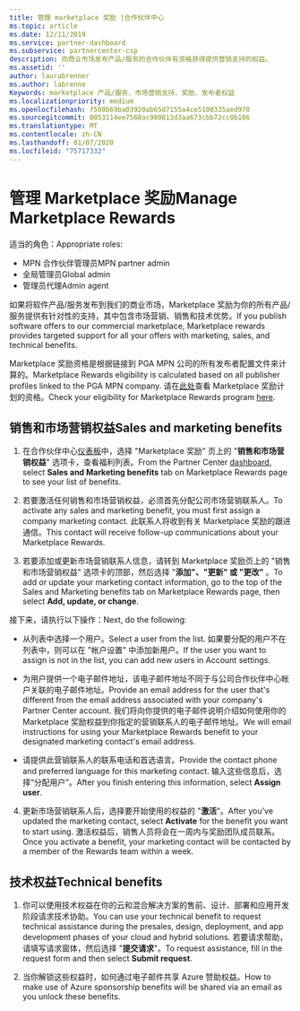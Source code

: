 ```yaml
---
title: 管理 marketplace 奖励 |合作伙伴中心
ms.topic: article
ms.date: 12/11/2019
ms.service: partner-dashboard
ms.subservice: partnercenter-csp
description: 向商业市场发布产品/服务的合作伙伴有资格获得提供营销支持的权益。
ms.assetid: ''
author: laurabrenner
ms.author: labrenne
Keywords: marketplace 产品/服务、市场营销支持、奖励、发布者权益
ms.localizationpriority: medium
ms.openlocfilehash: f508b69ba03920ab65d7155a4ce5100335aed970
ms.sourcegitcommit: 0053114ee7568ac980813d3aa673cbb72cc0b186
ms.translationtype: MT
ms.contentlocale: zh-CN
ms.lasthandoff: 01/07/2020
ms.locfileid: "75717332"
---
```

# <a name="manage-marketplace-rewards"></a><span data-ttu-id="63a70-104">管理 Marketplace 奖励</span><span class="sxs-lookup"><span data-stu-id="63a70-104">Manage Marketplace Rewards</span></span>

<span data-ttu-id="63a70-105">适当的角色：</span><span class="sxs-lookup"><span data-stu-id="63a70-105">Appropriate roles:</span></span>

- <span data-ttu-id="63a70-106">MPN 合作伙伴管理员</span><span class="sxs-lookup"><span data-stu-id="63a70-106">MPN partner admin</span></span>
- <span data-ttu-id="63a70-107">全局管理员</span><span class="sxs-lookup"><span data-stu-id="63a70-107">Global admin</span></span>
- <span data-ttu-id="63a70-108">管理员代理</span><span class="sxs-lookup"><span data-stu-id="63a70-108">Admin agent</span></span>

<span data-ttu-id="63a70-109">如果将软件产品/服务发布到我们的商业市场，Marketplace 奖励为你的所有产品/服务提供有针对性的支持，其中包含市场营销、销售和技术优势。</span><span class="sxs-lookup"><span data-stu-id="63a70-109">If you  publish software offers to our commercial marketplace, Marketplace rewards provides targeted support for all your offers with marketing, sales, and technical benefits.</span></span> 

<span data-ttu-id="63a70-110">Marketplace 奖励资格是根据链接到 PGA MPN 公司的所有发布者配置文件来计算的。</span><span class="sxs-lookup"><span data-stu-id="63a70-110">Marketplace Rewards eligibility is calculated based on all publisher profiles linked to the PGA MPN company.</span></span> <span data-ttu-id="63a70-111">请在[此处](https://partner.microsoft.com/dashboard/mpn/program/commercialmarketplace)查看 Marketplace 奖励计划的资格。</span><span class="sxs-lookup"><span data-stu-id="63a70-111">Check your eligibility for Marketplace Rewards program [here](https://partner.microsoft.com/dashboard/mpn/program/commercialmarketplace).</span></span> 


## <a name="sales-and-marketing-benefits"></a><span data-ttu-id="63a70-112">销售和市场营销权益</span><span class="sxs-lookup"><span data-stu-id="63a70-112">Sales and marketing benefits</span></span>

1. <span data-ttu-id="63a70-113">在合作伙伴中心[仪表板](https://partner.microsoft.com/dashboard)中，选择 "Marketplace 奖励" 页上的 "**销售和市场营销权益**" 选项卡，查看福利列表。</span><span class="sxs-lookup"><span data-stu-id="63a70-113">From the Partner Center [dashboard](https://partner.microsoft.com/dashboard), select **Sales and Marketing benefits** tab on Marketplace Rewards page to see your list of benefits.</span></span> 

2. <span data-ttu-id="63a70-114">若要激活任何销售和市场营销权益，必须首先分配公司市场营销联系人。</span><span class="sxs-lookup"><span data-stu-id="63a70-114">To activate any sales and marketing benefit, you must first assign a company marketing contact.</span></span> <span data-ttu-id="63a70-115">此联系人将收到有关 Marketplace 奖励的跟进通信。</span><span class="sxs-lookup"><span data-stu-id="63a70-115">This contact will receive follow-up communications about your Marketplace Rewards.</span></span>

3. <span data-ttu-id="63a70-116">若要添加或更新市场营销联系人信息，请转到 Marketplace 奖励页上的 "销售和市场营销权益" 选项卡的顶部，然后选择 "**添加"、"更新" 或 "更改"** 。</span><span class="sxs-lookup"><span data-stu-id="63a70-116">To add or update your marketing contact information, go to the top of the Sales and Marketing benefits tab on Marketplace Rewards page, then select **Add, update, or change**.</span></span> 

<span data-ttu-id="63a70-117">接下来，请执行以下操作：</span><span class="sxs-lookup"><span data-stu-id="63a70-117">Next, do the following:</span></span>

  - <span data-ttu-id="63a70-118">从列表中选择一个用户。</span><span class="sxs-lookup"><span data-stu-id="63a70-118">Select a user from the list.</span></span> <span data-ttu-id="63a70-119">如果要分配的用户不在列表中，则可以在 "帐户设置" 中添加新用户。</span><span class="sxs-lookup"><span data-stu-id="63a70-119">If the user you want to assign is not in the list, you can add new users in Account settings.</span></span>

  - <span data-ttu-id="63a70-120">为用户提供一个电子邮件地址，该电子邮件地址不同于与公司合作伙伴中心帐户关联的电子邮件地址。</span><span class="sxs-lookup"><span data-stu-id="63a70-120">Provide an email address for the user that's different from the email address associated with your company's Partner Center account.</span></span> <span data-ttu-id="63a70-121">我们将向你提供的电子邮件说明介绍如何使用你的 Marketplace 奖励权益到你指定的营销联系人的电子邮件地址。</span><span class="sxs-lookup"><span data-stu-id="63a70-121">We will email instructions for using your Marketplace Rewards benefit to your designated marketing contact's email address.</span></span>

  - <span data-ttu-id="63a70-122">请提供此营销联系人的联系电话和首选语言。</span><span class="sxs-lookup"><span data-stu-id="63a70-122">Provide the contact phone and preferred language for this marketing contact.</span></span> <span data-ttu-id="63a70-123">输入这些信息后，选择“分配用户”。</span><span class="sxs-lookup"><span data-stu-id="63a70-123">After you finish entering this information, select **Assign user**.</span></span>

4. <span data-ttu-id="63a70-124">更新市场营销联系人后，选择要开始使用的权益的 "**激活**"。</span><span class="sxs-lookup"><span data-stu-id="63a70-124">After you’ve updated the marketing contact, select **Activate** for the benefit you want to start using.</span></span> <span data-ttu-id="63a70-125">激活权益后，销售人员将会在一周内与奖励团队成员联系。</span><span class="sxs-lookup"><span data-stu-id="63a70-125">Once you activate a benefit, your marketing contact will be contacted by a member of the Rewards team within a week.</span></span>

## <a name="technical-benefits"></a><span data-ttu-id="63a70-126">技术权益</span><span class="sxs-lookup"><span data-stu-id="63a70-126">Technical benefits</span></span>

1. <span data-ttu-id="63a70-127">你可以使用技术权益在你的云和混合解决方案的售前、设计、部署和应用开发阶段请求技术协助。</span><span class="sxs-lookup"><span data-stu-id="63a70-127">You can use your technical benefit to request technical assistance during the presales, design, deployment, and app development phases of your cloud and hybrid solutions.</span></span> <span data-ttu-id="63a70-128">若要请求帮助，请填写请求窗体，然后选择 "**提交请求**"。</span><span class="sxs-lookup"><span data-stu-id="63a70-128">To request assistance, fill in the request form and then select **Submit request**.</span></span>

2. <span data-ttu-id="63a70-129">当你解锁这些权益时，如何通过电子邮件共享 Azure 赞助权益。</span><span class="sxs-lookup"><span data-stu-id="63a70-129">How to make use of Azure sponsorship benefits will be shared via an email as you unlock these benefits.</span></span> 

